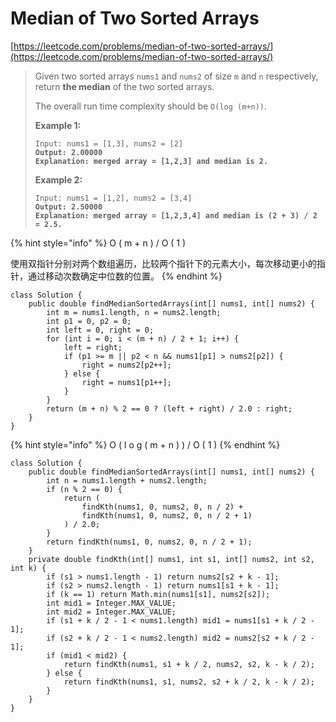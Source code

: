 # Median of Two Sorted Arrays

[https://leetcode.com/problems/median-of-two-sorted-arrays/](https://leetcode.com/problems/median-of-two-sorted-arrays/)

> Given two sorted arrays `nums1` and `nums2` of size `m` and `n` respectively, return **the median** of the two sorted arrays.
>
> The overall run time complexity should be `O(log (m+n))`.
>
> &#x20;
>
> **Example 1:**
>
> <pre><code>Input: nums1 = [1,3], nums2 = [2]
> <strong>Output: 2.00000
> </strong><strong>Explanation: merged array = [1,2,3] and median is 2.</strong></code></pre>
>
> **Example 2:**
>
> <pre><code>Input: nums1 = [1,2], nums2 = [3,4]
> <strong>Output: 2.50000
> </strong><strong>Explanation: merged array = [1,2,3,4] and median is (2 + 3) / 2 = 2.5.</strong></code></pre>

{% hint style="info" %}
O ( m + n )  / O ( 1 )

使用双指针分别对两个数组遍历，比较两个指针下的元素大小，每次移动更小的指针，通过移动次数确定中位数的位置。
{% endhint %}

```
class Solution {
    public double findMedianSortedArrays(int[] nums1, int[] nums2) {
        int m = nums1.length, n = nums2.length;
        int p1 = 0, p2 = 0;
        int left = 0, right = 0;
        for (int i = 0; i < (m + n) / 2 + 1; i++) {
            left = right;
            if (p1 >= m || p2 < n && nums1[p1] > nums2[p2]) {
                right = nums2[p2++];
            } else {
                right = nums1[p1++];
            }
        }
        return (m + n) % 2 == 0 ? (left + right) / 2.0 : right;
    }
}
```

{% hint style="info" %}
O ( l o g ( m + n ) ) / O ( 1 )
{% endhint %}

```
class Solution {
    public double findMedianSortedArrays(int[] nums1, int[] nums2) {
        int n = nums1.length + nums2.length;
        if (n % 2 == 0) {
            return (
                findKth(nums1, 0, nums2, 0, n / 2) + 
                findKth(nums1, 0, nums2, 0, n / 2 + 1)
            ) / 2.0; 
        }
        return findKth(nums1, 0, nums2, 0, n / 2 + 1);
    }
    private double findKth(int[] nums1, int s1, int[] nums2, int s2, int k) {
        if (s1 > nums1.length - 1) return nums2[s2 + k - 1]; 
        if (s2 > nums2.length - 1) return nums1[s1 + k - 1];
        if (k == 1) return Math.min(nums1[s1], nums2[s2]);
        int mid1 = Integer.MAX_VALUE;
        int mid2 = Integer.MAX_VALUE;
        if (s1 + k / 2 - 1 < nums1.length) mid1 = nums1[s1 + k / 2 - 1];
        if (s2 + k / 2 - 1 < nums2.length) mid2 = nums2[s2 + k / 2 - 1];
        if (mid1 < mid2) {
            return findKth(nums1, s1 + k / 2, nums2, s2, k - k / 2);
        } else {
            return findKth(nums1, s1, nums2, s2 + k / 2, k - k / 2);
        }
    }
}
```
